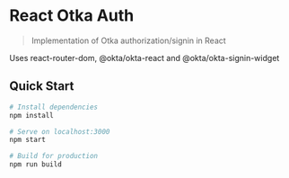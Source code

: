 # React Otka Auth

> Implementation of Otka authorization/signin in React

Uses react-router-dom, @okta/okta-react and @okta/okta-signin-widget

## Quick Start

``` bash
# Install dependencies
npm install

# Serve on localhost:3000
npm start

# Build for production
npm run build
```
